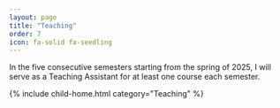 ```yaml
---
layout: page
title: "Teaching"
order: 7
icon: fa-solid fa-seedling
---
```


<!-- <i class="fa-solid fa-seedling"></i> -->

<!-- Not applicable yet.  -->
In the five consecutive semesters starting from the spring of 2025, I will serve as a Teaching Assistant for at least one course each semester.

{% include child-home.html category="Teaching" %}